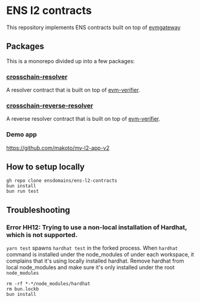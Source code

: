 # ENS l2 contracts

This repository implements ENS contracts built on top of [evmgateway](https://github.com/ensdomains/evmgateway)

## Packages

This is a monorepo divided up into a few packages:

### [crosschain-resolver](/crosschain-resolver/)

A resolver contract that is built on top of [evm-verifier](https://github.com/ensdomains/evmgateway/tree/main/evm-verifier).

### [crosschain-reverse-resolver](/crosschain-reverse-resolver/)

A reverse resolver contract that is built on top of [evm-verifier](https://github.com/ensdomains/evmgateway/tree/main/evm-verifier).


### Demo app

https://github.com/makoto/my-l2-app-v2

## How to setup locally

```
gh repo clone ensdomains/ens-l2-contracts
bun install
bun run test
```

## Troubleshooting

### Error HH12: Trying to use a non-local installation of Hardhat, which is not supported.

`yarn test` spawns `hardhat test` in the forked process. When `hardhat` command is installed under the node_modules of under each workspace, it complains that it's using locally installed hardhat. Remove hardhat from local node_modules and make sure it's only installed under the root `node_modules`

```
rm -rf *-*/node_modules/hardhat
rm bun.lockb
bun install
```